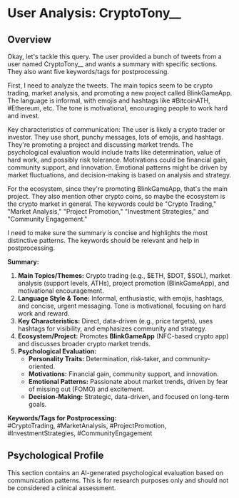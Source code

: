 # User Analysis: CryptoTony__

## Overview

<think>
Okay, let's tackle this query. The user provided a bunch of tweets from a user named CryptoTony__ and wants a summary with specific sections. They also want five keywords/tags for postprocessing.

First, I need to analyze the tweets. The main topics seem to be crypto trading, market analysis, and promoting a new project called BlinkGameApp. The language is informal, with emojis and hashtags like #BitcoinATH, #Ethereum, etc. The tone is motivational, encouraging people to work hard and invest.

Key characteristics of communication: The user is likely a crypto trader or investor. They use short, punchy messages, lots of emojis, and hashtags. They're promoting a project and discussing market trends. The psychological evaluation would include traits like determination, value of hard work, and possibly risk tolerance. Motivations could be financial gain, community support, and innovation. Emotional patterns might be driven by market fluctuations, and decision-making is based on analysis and strategy.

For the ecosystem, since they're promoting BlinkGameApp, that's the main project. They also mention other crypto coins, so maybe the ecosystem is the crypto market in general. The keywords could be "Crypto Trading," "Market Analysis," "Project Promotion," "Investment Strategies," and "Community Engagement."

I need to make sure the summary is concise and highlights the most distinctive patterns. The keywords should be relevant and help in postprocessing.
</think>

**Summary:**  
1. **Main Topics/Themes:** Crypto trading (e.g., $ETH, $DOT, $SOL), market analysis (support levels, ATHs), project promotion (BlinkGameApp), and motivational encouragement.  
2. **Language Style & Tone:** Informal, enthusiastic, with emojis, hashtags, and concise, urgent messaging. Tone is motivational, focusing on hard work and reward.  
3. **Key Characteristics:** Direct, data-driven (e.g., price targets), uses hashtags for visibility, and emphasizes community and strategy.  
4. **Ecosystem/Project:** Promotes **BlinkGameApp** (NFC-based crypto app) and discusses broader crypto market trends.  
5. **Psychological Evaluation:**  
   - **Personality Traits:** Determination, risk-taker, and community-oriented.  
   - **Motivations:** Financial gain, community support, and innovation.  
   - **Emotional Patterns:** Passionate about market trends, driven by fear of missing out (FOMO) and excitement.  
   - **Decision-Making:** Strategic, data-driven, and focused on long-term goals.  

**Keywords/Tags for Postprocessing:**  
#CryptoTrading, #MarketAnalysis, #ProjectPromotion, #InvestmentStrategies, #CommunityEngagement

## Psychological Profile

This section contains an AI-generated psychological evaluation based on communication patterns. This is for research purposes only and should not be considered a clinical assessment.